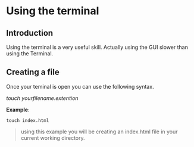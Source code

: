 # Using the terminal
## Introduction
Using the terminal is a very useful skill. Actually using the GUI slower than using the Terminal.

## Creating a file 
Once your teminal is open you can use the following syntax. 

*touch yourfilename.extention*

**Example**:
```
touch index.html
```
>using this example you will be creating an index.html file in your current working directory.